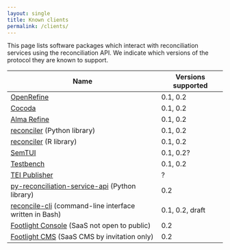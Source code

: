 ```yaml
---
layout: single
title: Known clients
permalink: /clients/
---
```


This page lists software packages which interact with reconciliation
services using the reconciliation API. We indicate which versions of the protocol they are known
to support.

| Name                                                                                                          | Versions supported |
|---------------------------------------------------------------------------------------------------------------|--------------------|
| [OpenRefine](http://openrefine.org/)                                                                          | 0.1, 0.2           |
| [Cocoda](https://coli-conc.gbv.de/cocoda/)                                                                    | 0.1, 0.2           |
| [Alma Refine](https://developers.exlibrisgroup.com/appcenter/alma-refine/)                                    | 0.1, 0.2           |
| [reconciler](https://github.com/jvfe/reconciler) (Python library)                                             | 0.1, 0.2           |
| [reconciler](https://github.com/Global-Witness/reconciler) (R library)                                        | 0.1, 0.2           |
| [SemTUI](https://arxiv.org/abs/2203.09521)                                                                    | 0.1, 0.2?          |
| [Testbench](https://reconciliation-api.github.io/testbench/)                                                  | 0.1, 0.2           |
| [TEI Publisher](https://teipublisher.com)                                                                     | ?                  |
| [py-reconciliation-service-api](https://github.com/derenrich/py-reconciliation-service-api) (Python library)  | 0.2                |
| [reconcile-cli](https://github.com/nichtich/reconcile-cli) (command-line interface written in Bash)           | 0.1, 0.2, draft    |
| [Footlight Console](https://console.footlight.io) (SaaS not open to public)                                   | 0.2                |
| [Footlight CMS](http://cms.footlight.io) (SaaS CMS by invitation only)                                        | 0.2                |


